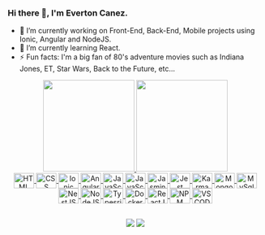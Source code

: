 ### Hi there 👋, I'm Everton Canez.

- 🔭 I’m currently working on Front-End, Back-End, Mobile projects using Ionic, Angular and NodeJS.
- 🌱 I’m currently learning React.
- ⚡ Fun facts: I'm a big fan of 80's adventure movies such as Indiana Jones, ET, Star Wars, Back to the Future, etc...

<div align="center">
  <a href="https://github.com/notreniev">
  <img height="180em" src="https://github-readme-stats.vercel.app/api?username=notreniev&show_icons=true&theme=dracula&include_all_commits=true&count_private=true"/>
  <img height="180em" src="https://github-readme-stats.vercel.app/api/top-langs/?username=notreniev&layout=compact&langs_count=7&theme=dracula"/>
</div>
<div align="center">
  <img align="center" alt="HTML" title="HTML" height="30" width="40" src="https://cdn.jsdelivr.net/gh/devicons/devicon/icons/html5/html5-original.svg" />
  
  <img align="center" alt="CSS" title="CSS" height="30" width="40"  src="https://cdn.jsdelivr.net/gh/devicons/devicon/icons/css3/css3-original.svg" />
  
  <img align="center" alt="Ionic" title="Ionic" height="30" width="40" src="https://cdn.jsdelivr.net/gh/devicons/devicon/icons/ionic/ionic-original.svg" />
  
  <img align="center" alt="Angular+" title="Angular+" height="30" width="40" src="https://cdn.jsdelivr.net/gh/devicons/devicon/icons/angularjs/angularjs-original.svg" />
  
  <img align="center" alt="JavaScript" title="JavaScript" height="30" width="40" src="https://cdn.jsdelivr.net/gh/devicons/devicon/icons/javascript/javascript-original.svg" />
  
  <img align="center" alt="JavaScript" title="JavaScript" height="30" width="40" src="https://cdn.jsdelivr.net/gh/devicons/devicon/icons/typescript/typescript-original.svg" />
  
  
  <img align="center" alt="Jasmine" title="Jasmine" height="30" width="40" src="https://cdn.jsdelivr.net/gh/devicons/devicon/icons/jasmine/jasmine-plain.svg" />
  
  <img align="center" alt="Jest" title="Jest" height="30" width="40" src="https://cdn.jsdelivr.net/gh/devicons/devicon/icons/jest/jest-plain.svg" />

  <img align="center" alt="Karma" title="Karma" height="30" width="40" src="https://cdn.jsdelivr.net/gh/devicons/devicon/icons/karma/karma-original.svg" />

  <img align="center" alt="MongoDB" title="MongoDB" height="30" width="40" src="https://cdn.jsdelivr.net/gh/devicons/devicon/icons/mongodb/mongodb-original.svg" />

  <img align="center" alt="MySql" title="MySql" height="30" width="40" src="https://cdn.jsdelivr.net/gh/devicons/devicon/icons/mysql/mysql-original.svg" />

  <img align="center" alt="NestJS" title="NestJS" height="30" width="40" src="https://cdn.jsdelivr.net/gh/devicons/devicon/icons/nestjs/nestjs-plain.svg" />

  <img align="center" alt="NodeJS" title="NodeJS" height="30" width="40" src="https://cdn.jsdelivr.net/gh/devicons/devicon/icons/nodejs/nodejs-original.svg" />

  <img align="center" alt="Typesript" title="Typesript" height="30" width="40" src="https://cdn.jsdelivr.net/gh/devicons/devicon/icons/typescript/typescript-original.svg" />

  <img align="center" alt="Docker" title="Docker" height="30" width="40"  src="https://cdn.jsdelivr.net/gh/devicons/devicon/icons/docker/docker-original.svg" />
    
  <img align="center" alt="ReactJS" title="ReactJS" height="30" width="40" src="https://cdn.jsdelivr.net/gh/devicons/devicon/icons/react/react-original.svg" />
  
  <img align="center" alt="NPM" title="NPM" height="30" width="40" src="https://cdn.jsdelivr.net/gh/devicons/devicon/icons/npm/npm-original-wordmark.svg" />
  
<img align="center" alt="VSCODE" title="VSCODE" height="30" width="40" src="https://cdn.jsdelivr.net/gh/devicons/devicon/icons/vscode/vscode-original.svg" />
  
</div>
  
##

<div align="center">
  <a href = "mailto:everton.canez@gmail.com"><img src="https://img.shields.io/badge/-Gmail-%23333?style=for-the-badge&logo=gmail&logoColor=white" target="_blank"></a>
  <a href="https://www.linkedin.com/in/everton-canez" target="_blank"><img src="https://img.shields.io/badge/-LinkedIn-%230077B5?style=for-the-badge&logo=linkedin&logoColor=white" target="_blank"></a>  
</div>

